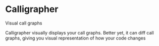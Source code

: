 # Calligrapher
Visual call graphs

Calligrapher visually displays your call graphs. Better yet, it can diff call graphs, giving you visual representation of how your code changes
